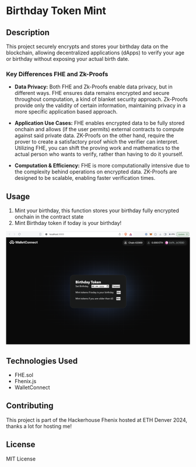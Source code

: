 # Birthday Token Mint

## Description
This project securely encrypts and stores your birthday data on the blockchain, allowing decentralized applications (dApps) to verify your age or birthday without exposing your actual birth date.


### Key Differences FHE and Zk-Proofs

- **Data Privacy:** Both FHE and Zk-Proofs enable data privacy, but in different ways. FHE ensures data remains encrypted and secure throughout computation, a kind of blanket security approach. Zk-Proofs provide only the validity of certain information, maintaining privacy in a more specific application based approach.

- **Application Use Cases:** FHE enables encrypted data to be fully stored onchain and allows (if the user permits) external contracts to compute against said private data. ZK-Proofs on the other hand, require the prover to create a satisfactory proof which the verifier can interpret. Utilizing FHE, you can shift the proving work and mathematics to the actual person who wants to verify, rather than having to do it yourself.

- **Computation & Efficiency:** FHE is more computationally intensive due to the complexity behind operations on encrypted data. ZK-Proofs are designed to be scalable, enabling faster verification times.

## Usage
1. Mint your birthday, this function stores your birthday fully encrypted onchain in the contract state
2. Mint Birthday token if today is your birthday! 

![Front End](front_end.png)

## Technologies Used
- FHE.sol
- Fhenix.js
- WalletConnect

## Contributing
This project is part of the Hackerhouse Fhenix hosted at ETH Denver 2024, thanks a lot for hosting me!

## License
MIT License
